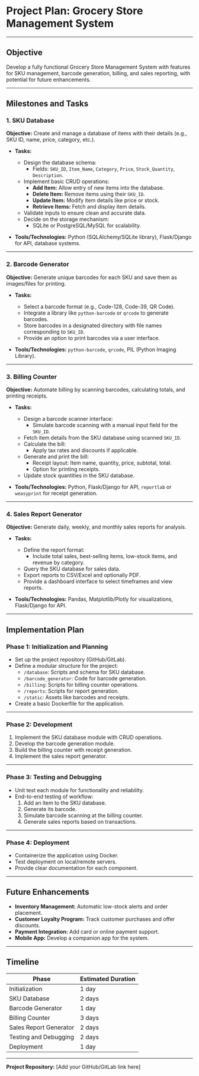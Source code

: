 # **Project Plan: Grocery Store Management System**

---

## **Objective**
Develop a fully functional Grocery Store Management System with features for SKU management, barcode generation, billing, and sales reporting, with potential for future enhancements.

---

## **Milestones and Tasks**

### **1. SKU Database**
**Objective:** Create and manage a database of items with their details (e.g., SKU ID, name, price, category, etc.).

- **Tasks:**
  - Design the database schema:
    - Fields: `SKU_ID`, `Item_Name`, `Category`, `Price`, `Stock_Quantity`, `Description`.
  - Implement basic CRUD operations:
    - **Add Item:** Allow entry of new items into the database.
    - **Delete Item:** Remove items using their `SKU_ID`.
    - **Update Item:** Modify item details like price or stock.
    - **Retrieve Items:** Fetch and display item details.
  - Validate inputs to ensure clean and accurate data.
  - Decide on the storage mechanism:
    - SQLite or PostgreSQL/MySQL for scalability.

- **Tools/Technologies:** Python (SQLAlchemy/SQLite library), Flask/Django for API, database systems.

---

### **2. Barcode Generator**
**Objective:** Generate unique barcodes for each SKU and save them as images/files for printing.

- **Tasks:**
  - Select a barcode format (e.g., Code-128, Code-39, QR Code).
  - Integrate a library like `python-barcode` or `qrcode` to generate barcodes.
  - Store barcodes in a designated directory with file names corresponding to `SKU_ID`.
  - Provide an option to print barcodes via a user interface.

- **Tools/Technologies:** `python-barcode`, `qrcode`, PIL (Python Imaging Library).

---

### **3. Billing Counter**
**Objective:** Automate billing by scanning barcodes, calculating totals, and printing receipts.

- **Tasks:**
  - Design a barcode scanner interface:
    - Simulate barcode scanning with a manual input field for the `SKU_ID`.
  - Fetch item details from the SKU database using scanned `SKU_ID`.
  - Calculate the bill:
    - Apply tax rates and discounts if applicable.
  - Generate and print the bill:
    - Receipt layout: Item name, quantity, price, subtotal, total.
    - Option for printing receipts.
  - Update stock quantities in the SKU database.

- **Tools/Technologies:** Python, Flask/Django for API, `reportlab` or `weasyprint` for receipt generation.

---

### **4. Sales Report Generator**
**Objective:** Generate daily, weekly, and monthly sales reports for analysis.

- **Tasks:**
  - Define the report format:
    - Include total sales, best-selling items, low-stock items, and revenue by category.
  - Query the SKU database for sales data.
  - Export reports to CSV/Excel and optionally PDF.
  - Provide a dashboard interface to select timeframes and view reports.

- **Tools/Technologies:** Pandas, Matplotlib/Plotly for visualizations, Flask/Django for API.

---

## **Implementation Plan**

### **Phase 1: Initialization and Planning**
- Set up the project repository (GitHub/GitLab).
- Define a modular structure for the project:
  - `/database`: Scripts and schema for SKU database.
  - `/barcode_generator`: Code for barcode generation.
  - `/billing`: Scripts for billing counter operations.
  - `/reports`: Scripts for report generation.
  - `/static`: Assets like barcodes and receipts.
- Create a basic Dockerfile for the application.

---

### **Phase 2: Development**
1. Implement the SKU database module with CRUD operations.
2. Develop the barcode generation module.
3. Build the billing counter with receipt generation.
4. Implement the sales report generator.

---

### **Phase 3: Testing and Debugging**
- Unit test each module for functionality and reliability.
- End-to-end testing of workflow:
  1. Add an item to the SKU database.
  2. Generate its barcode.
  3. Simulate barcode scanning at the billing counter.
  4. Generate sales reports based on transactions.

---

### **Phase 4: Deployment**
- Containerize the application using Docker.
- Test deployment on local/remote servers.
- Provide clear documentation for each component.

---

## **Future Enhancements**
- **Inventory Management:** Automatic low-stock alerts and order placement.
- **Customer Loyalty Program:** Track customer purchases and offer discounts.
- **Payment Integration:** Add card or online payment support.
- **Mobile App:** Develop a companion app for the system.

---

## **Timeline**

| **Phase**               | **Estimated Duration** |
|--------------------------|-------------------------|
| Initialization           | 1 day                  |
| SKU Database             | 2 days                 |
| Barcode Generator        | 1 day                  |
| Billing Counter          | 3 days                 |
| Sales Report Generator   | 2 days                 |
| Testing and Debugging    | 2 days                 |
| Deployment               | 1 day                  |

---

**Project Repository:** [Add your GitHub/GitLab link here]

